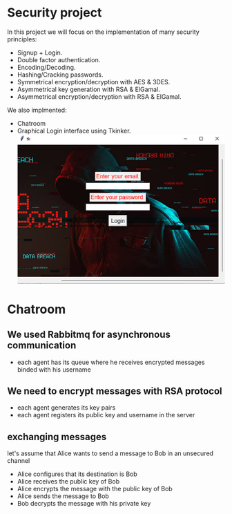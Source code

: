 # Security project

In this project we will focus on the implementation of many security principles:

* Signup + Login.
* Double factor authentication.
* Encoding/Decoding.
* Hashing/Cracking passwords.
* Symmetrical encryption/decryption with AES & 3DES.
* Asymmetrical key generation with RSA & ElGamal.
* Asymmetrical encryption/decryption with RSA & ElGamal.



We also implmented:
* Chatroom
* Graphical Login interface using Tkinker.
![alt text](https://github.com/Secure-chatroom/security-project/blob/master/screenshot.png)


# Chatroom
## We used Rabbitmq for asynchronous communication
- each agent has its queue where he receives encrypted messages binded with his username

## We need to encrypt messages with RSA protocol
- each agent generates its key pairs
- each agent registers its public key and username in the server

## exchanging messages
let's assume that Alice wants to send a message to Bob in an unsecured channel
- Alice configures that its destination is Bob
- Alice receives the public key of Bob
- Alice encrypts the message with the public key of Bob
- Alice sends the message to Bob
- Bob decrypts the message with his private key
